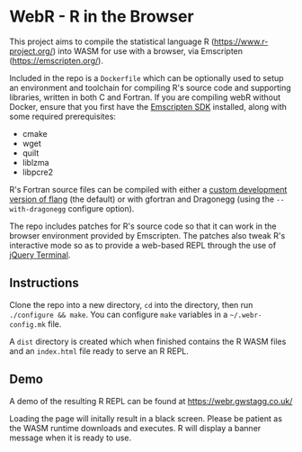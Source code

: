# WebR - R in the Browser

This project aims to compile the statistical language R (https://www.r-project.org/) into WASM for
use with a browser, via Emscripten (https://emscripten.org/).

Included in the repo is a `Dockerfile` which can be optionally used to setup an environment and
toolchain for compiling R's source code and supporting libraries, written in both C and Fortran.
If you are compiling webR without Docker, ensure that you first have the
[Emscripten SDK](https://emscripten.org/docs/getting_started/downloads.html) installed, along with
some required prerequisites:
 * cmake
 * wget
 * quilt
 * liblzma
 * libpcre2

R's Fortran source files can be compiled with either a
[custom development version of flang](https://github.com/lionel-/f18-llvm-project/commits/fix-webr)
(the default) or with gfortran and Dragonegg (using the `--with-dragonegg` configure option).

The repo includes patches for R's source code so that it can work in the browser environment provided
by Emscripten. The patches also tweak R's interactive mode so as to provide a web-based REPL through
the use of [jQuery Terminal](https://terminal.jcubic.pl/).

## Instructions

Clone the repo into a new directory, `cd` into the directory, then run `./configure && make`.
You can configure `make` variables in a `~/.webr-config.mk` file.

A `dist` directory is created which when finished contains the R WASM files
and an `index.html` file ready to serve an R REPL.

## Demo

A demo of the resulting R REPL can be found at https://webr.gwstagg.co.uk/

Loading the page will initally result in a black screen. Please be patient as the WASM
runtime downloads and executes. R will display a banner message when it is ready to use.
